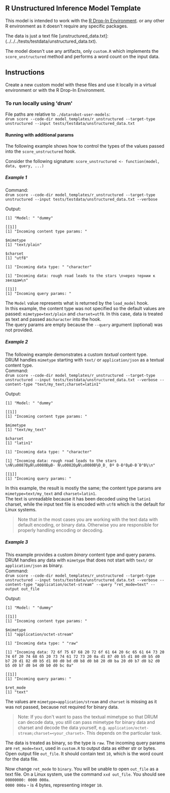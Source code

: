 ## R Unstructured Inference Model Template

This model is intended to work with the [R Drop-In Environment](../../../public_dropin_environments/r_lang/).
or any other R environment as it doesn't require any specific packages.

The data is just a text file [unstructured_data.txt]:(../../../tests/testdata/unstructured_data.txt).

The model doesn't use any artifacts, only `custom.R` which implements the `score_unstructured` method and performs a word count on the input data.

## Instructions
Create a new custom model with these files and use it locally in a virtual environment or with the R Drop-In Environment.

### To run locally using 'drum'
File paths are relative to `./datarobot-user-models`:   
`drum score --code-dir model_templates/r_unstructured --target-type unstructured --input tests/testdata/unstructured_data.txt`

#### Running with additional params
The following example shows how to control the types of the values passed into the `score_unstructured` hook.

Consider the following signature: `score_unstructured <- function(model, data, query, ...)`

##### Example 1
Command:   
`drum score --code-dir model_templates/r_unstructured --target-type unstructured --input tests/testdata/unstructured_data.txt --verbose`

Output:
```
[1] "Model: " "dummy"
  
[[1]]
[1] "Incoming content type params: "

$mimetype
[1] "text/plain"

$charset
[1] "utf8"

[1] "Incoming data type: " "character"
           
[1] "Incoming data: rough road leads to the stars \nчерез тернии к звездам\n"

[[1]]
[1] "Incoming query params: "
```
The `Model` value represents what is returned by the `load_model` hook.   
In this example, the content type was not specified so the default values are passed: `mimetype=text/plain` and `charset=utf8`. In this case, data is treated as text and passed as`character` into the hook.  
The query params are empty because the `--query` argument (optional) was not provided.

##### Example 2
The following example demonstrates a custom *textual* content type.  
DRUM handles `mimetype` starting with `text/` or `application/json` as a textual content type.  
Command:   
`drum score --code-dir model_templates/r_unstructured --target-type unstructured --input tests/testdata/unstructured_data.txt --verbose --content-type "text/my_text;charset=latin1"`

Output:
```
[1] "Model: " "dummy"  

[[1]]
[1] "Incoming content type params: "

$mimetype
[1] "text/my_text"

$charset
[1] "latin1"

[1] "Incoming data type: " "character"     
      
[1] "Incoming data: rough road leads to the stars \nÑ\u0087ÐµÑ\u0080ÐµÐ· Ñ\u0082ÐµÑ\u0080Ð½Ð¸Ð¸ Ðº Ð·Ð²ÐµÐ·Ð´Ð°Ð¼\n"

[[1]]
[1] "Incoming query params: "
```

In this example, the result is mostly the same; the content type params are `mimetype=text/my_text` and `charset=latin1`.  
The text is unreadable because it has been decoded using the `latin1` charset, while the input text file is encoded with `utf8` which is the default for Linux systems.  
> Note that in the most cases you are working with the text data with default encoding, or binary data. Otherwise you are responsible for properly handling encoding or decoding.


##### Example 3
This example provides a custom *binary* content type and query params.  
DRUM handles any data with `mimetype` that does not start with `text/` or `application/json` as binary.  
Command:   
`drum score --code-dir model_templates/r_unstructured --target-type unstructured --input tests/testdata/unstructured_data.txt --verbose --content-type "application/octet-stream" --query "ret_mode=text" --output out_file`

Output:
```
[1] "Model: " "dummy"  

[[1]]
[1] "Incoming content type params: "

$mimetype
[1] "application/octet-stream"

[1] "Incoming data type: " "raw"        
         
[1] "Incoming data: 72 6f 75 67 68 20 72 6f 61 64 20 6c 65 61 64 73 20 74 6f 20 74 68 65 20 73 74 61 72 73 20 0a d1 87 d0 b5 d1 80 d0 b5 d0 b7 20 d1 82 d0 b5 d1 80 d0 bd d0 b8 d0 b8 20 d0 ba 20 d0 b7 d0 b2 d0 b5 d0 b7 d0 b4 d0 b0 d0 bc 0a"

[[1]]
[1] "Incoming query params: "

$ret_mode
[1] "text"
```

The values are `mimetype=application/stream` and `charset` is missing as it was not passed, because not required for binary data.  
> Note: If you don't want to pass the textual mimetype so that DRUM can decode data,
> you still can pass mimetype for binary data and charset and decode the data yourself, e.g. `application/octet-stream;charset=<your_charset>`.
> This depends on the particular task. 

The data is treated as binary, so the type is `raw`.
The incoming query params are `ret_mode=text`, used in `custom.R` to output data as either str or bytes.  
Open output file `out_file`. It should contain text `10`, which is the word count for the data file.  

Now change `ret_mode` to `binary`. You will be unable to open `out_file` as a text file. On a Linux system, use the command `xxd out_file`. You should see `00000000: 0000 000a`.   
`0000 000a` - is 4 bytes, representing integer `10`.
